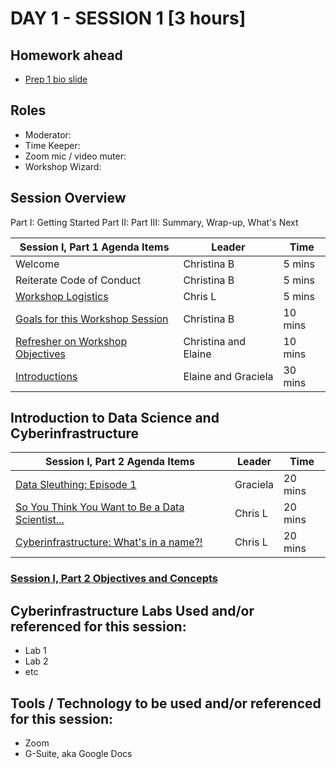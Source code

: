 

# DAY 1 - SESSION 1 [3 hours]


## Homework ahead
* [Prep 1 bio slide](https://rapid-research.github.io/nc_pr_virtual_workshop/homework/workshop_bios.html)

## Roles
* Moderator: 
* Time Keeper:
* Zoom mic / video muter:
* Workshop Wizard: 

## Session Overview
Part I: Getting Started
Part II: 
Part III: Summary, Wrap-up, What's Next

Session I, Part 1 Agenda Items | Leader | Time 
---------------------------------------- | --------------- | ------- 
Welcome | Christina B | 5 mins 
Reiterate Code of Conduct | Christina B | 5 mins 
[Workshop Logistics](https://rapid-research.github.io/nc_pr_virtual_workshop/modules/workshop_logistics.html) | Chris L | 5 mins 
[Goals for this Workshop Session](https://rapid-research.github.io/nc_pr_virtual_workshop/modules/sessionI_goals.html) | Christina B | 10 mins 
[Refresher on Workshop Objectives](https://rapid-research.github.io/nc_pr_virtual_workshop/modules/workshop_objectives.html) | Christina and Elaine | 10 mins 
[Introductions](https://rapid-research.github.io/nc_pr_virtual_workshop/modules/participant_introductions.html) | Elaine and Graciela | 30 mins 

## Introduction to Data Science and Cyberinfrastructure

Session I, Part 2 Agenda Items | Leader | Time 
---------------------------------------- | --------------- | ------- 
[Data Sleuthing: Episode 1](https://rapid-research.github.io/nc_pr_virtual_workshop/modules/data_sleuth_episode1.html) | Graciela | 20 mins
[So You Think You Want to Be a Data Scientist...](https://rapid-research.github.io/nc_pr_virtual_workshop/modules/intro_to_datasci.html) | Chris L | 20 mins 
[Cyberinfrastructure: What's in a name?!](https://rapid-research.github.io/nc_pr_virtual_workshop/modules/intro_to_cyberinfra.html) | Chris L | 20 mins 

### [Session I, Part 2 Objectives and Concepts](https://rapid-research.github.io/nc_pr_virtual_workshop/modules/intro_to_cyberinfra.html#objectives-and-concepts)


## Cyberinfrastructure Labs Used and/or referenced for this session:
* Lab 1
* Lab 2
* etc

## Tools / Technology to be used and/or referenced for this session:
* Zoom
* G-Suite, aka Google Docs




